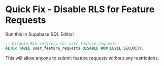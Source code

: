# Quick Fix - Disable RLS for Feature Requests

Run this in Supabase SQL Editor:

```sql
-- Disable RLS entirely for user_feature_requests
ALTER TABLE user_feature_requests DISABLE ROW LEVEL SECURITY;
```

This will allow anyone to submit feature requests without any restrictions.

